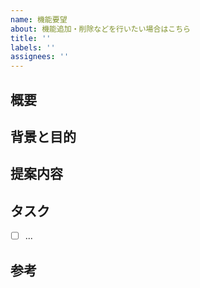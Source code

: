 ```yaml
---
name: 機能要望
about: 機能追加・削除などを行いたい場合はこちら
title: ''
labels: ''
assignees: ''
---
```


## 概要

## 背景と目的

## 提案内容

## タスク

- [ ] ...

## 参考
